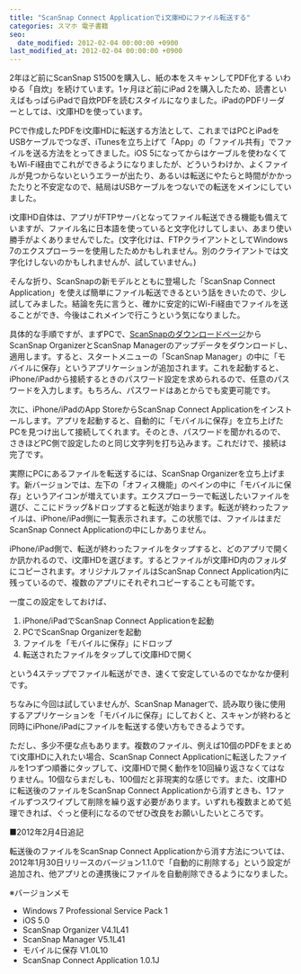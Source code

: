 ```yaml
---
title: "ScanSnap Connect Applicationでi文庫HDにファイル転送する"
categories: スマホ 電子書籍
seo:
  date_modified: 2012-02-04 00:00:00 +0900
last_modified_at: 2012-02-04 00:00:00 +0900
---
```


2年ほど前にScanSnap S1500を購入し、紙の本をスキャンしてPDF化する いわゆる「自炊」を続けています。1ヶ月ほど前にiPad 2を購入したため、読書といえばもっぱらiPadで自炊PDFを読むスタイルになりました。iPadのPDFリーダーとしては、i文庫HDを使っています。

PCで作成したPDFをi文庫HDに転送する方法として、これまではPCとiPadをUSBケーブルでつなぎ、iTunesを立ち上げて「App」の「ファイル共有」でファイルを送る方法をとってきました。iOS 5になってからはケーブルを使わなくてもWi-Fi経由でこれができるようになりましたが、どういうわけか、よくファイルが見つからないというエラーが出たり、あるいは転送にやたらと時間がかかったたりと不安定なので、結局はUSBケーブルをつないでの転送をメインにしていました。

i文庫HD自体は、アプリがFTPサーバとなってファイル転送できる機能も備えていますが、ファイル名に日本語を使っていると文字化けしてしまい、あまり使い勝手がよくありませんでした。(文字化けは、FTPクライアントとしてWindows 7のエクスプローラーを使用したためかもしれません。別のクライアントでは文字化けしないのかもしれませんが、試していません。)

そんな折り、ScanSnapの新モデルとともに登場した「ScanSnap Connect Application」を使えば簡単にファイル転送できるという話をきいたので、少し試してみました。結論を先に言うと、確かに安定的にWi-Fi経由でファイルを送ることができ、今後はこれメインで行こうという気になりました。

具体的な手順ですが、まずPCで、[ScanSnapのダウンロードページ](https://web.archive.org/web/20120222153705/http://scansnap.fujitsu.com/jp/downloads/)からScanSnap OrganizerとScanSnap Managerのアップデータをダウンロードし、適用します。すると、スタートメニューの「ScanSnap Manager」の中に「モバイルに保存」というアプリケーションが追加されます。これを起動すると、iPhone/iPadから接続するときのパスワード設定を求められるので、任意のパスワードを入力します。もちろん、パスワードはあとからでも変更可能です。

次に、iPhone/iPadのApp StoreからScanSnap Connect Applicationをインストールします。アプリを起動すると、自動的に「モバイルに保存」を立ち上げたPCを見つけ出して接続してくれます。そのとき、パスワードを聞かれるので、さきほどPC側で設定したのと同じ文字列を打ち込みます。これだけで、接続は完了です。

実際にPCにあるファイルを転送するには、ScanSnap Organizerを立ち上げます。新バージョンでは、左下の「オフィス機能」のペインの中に「モバイルに保存」というアイコンが増えています。エクスプローラーで転送したいファイルを選び、ここにドラッグ&ドロップすると転送が始まります。転送が終わったファイルは、iPhone/iPad側に一覧表示されます。この状態では、ファイルはまだScanSnap Connect Applicationの中にしかありません。

iPhone/iPad側で、転送が終わったファイルをタップすると、どのアプリで開くか訊かれるので、i文庫HDを選びます。するとファイルがi文庫HD内のフォルダにコピーされます。オリジナルファイルはScanSnap Connect Application内に残っているので、複数のアプリにそれぞれコピーすることも可能です。

一度この設定をしておけば、

1. iPhone/iPadでScanSnap Connect Applicationを起動
1. PCでScanSnap Organizerを起動
1. ファイルを「モバイルに保存」にドロップ
1. 転送されたファイルをタップしてi文庫HDで開く

という4ステップでファイル転送ができ、速くて安定しているのでなかなか便利です。

ちなみに今回は試していませんが、ScanSnap Managerで、読み取り後に使用するアプリケーションを「モバイルに保存」にしておくと、スキャンが終わると同時にiPhone/iPadにファイルを転送する使い方もできるようです。

ただし、多少不便な点もあります。複数のファイル、例えば10個のPDFをまとめてi文庫HDに入れたい場合、ScanSnap Connect Applicationに転送したファイルを1つずつ順番にタップして、i文庫HDで開く動作を10回繰り返さなくてはなりません。10個ならまだしも、100個だと非現実的な感じです。また、i文庫HDに転送後のファイルをScanSnap Connect Applicationから消すときも、1ファイルずつスワイプして削除を繰り返す必要があります。いずれも複数まとめて処理できれば、ぐっと便利になるのでぜひ改良をお願いしたいところです。

■2012年2月4日追記

転送後のファイルをScanSnap Connect Applicationから消す方法については、2012年1月30日リリースのバージョン1.1.0で「自動的に削除する」という設定が追加され、他アプリとの連携後にファイルを自動削除できるようになりました。

※バージョンメモ

- Windows 7 Professional Service Pack 1
- iOS 5.0
- ScanSnap Organizer V4.1L41
- ScanSnap Manager V5.1L41
- モバイルに保存 V1.0L10
- ScanSnap Connect Application 1.0.1J
